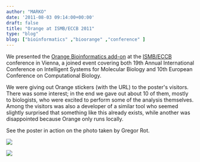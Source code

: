 ```yaml
---
author: "MARKO"
date: '2011-08-03 09:14:00+00:00'
draft: false
title: "Orange at ISMB/ECCB 2011"
type: "blog"
blog: ["bioinformatics" ,"bioorange" ,"conference" ]
---
```


We presented the [Orange Bioinformatics add-on](/bio/) at the [ISMB/ECCB](http://www.iscb.org/ismbeccb2011/) conference in Vienna, a joined event covering both 19th Annual International Conference on Intelligent Systems for Molecular Biology and 10th European Conference on Computational Biology.

We were giving out Orange stickers (with the URL) to the poster's visitors. There was some interest; in the end we gave out about 10 of them, mostly to biologists, who were excited to perform some of the analysis themselves. Among the visitors was also a developer of a similar tool who seemed slightly surprised that something like this already exists, while another was disappointed because Orange only runs locally.

See the poster in action on the photo taken by Gregor Rot.

![](/images/2011/08/03/orange-poster-pic.png__160x160_q95_crop.jpg)

![](/images/2011/08/03/slika_poster.jpg__160x160_q95_crop.jpg)
